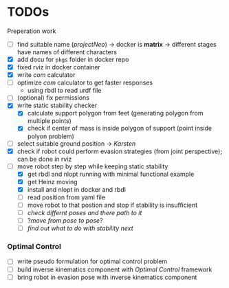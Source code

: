 # TODOs
 Preperation work
- [ ] find suitable name (*projectNeo*)
        -> docker is **matrix**
        -> different stages have names of different characters
- [x] add docu for `pkgs` folder in docker repo
- [x] fixed rviz in docker container
- [x] write *com* calculator
- [ ] optimize *com* calculator to get faster responses
    - using rbdl to read urdf file
- [ ] (optional) fix permissions
- [x] write static stability checker
    - [x] calculate support polygon from feet (generating polygon from multiple points)
    - [x] check if center of mass is inside polygon of support (point inside polyon problem)
- [ ] select suitable ground position -> *Karsten*
- [x] check if robot could perform evasion strategies (from joint perspective); can be done in rviz
- [ ] move robot step by step while keeping static stability
    - [x] get rbdl and nlopt running with minimal functional example
    - [x] get Heinz moving
    - [x] install and nlopt in docker and rbdl
    - [ ] read position from yaml file
    - [ ] move robot to that postion and stop if stability is insufficient
    - [ ] *check differnt poses and there path to it*
    - [ ] ?*move from pose to pose*?
    - [ ] *find out what to do with stability next*
### Optimal Control
- [ ] write pseudo formulation for optimal control problem
- [ ] build inverse kinematics component with *Optimal Control* framework
- [ ] bring robot in evasion pose with inverse kinematics component
